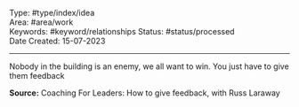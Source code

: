 Type: #type/index/idea   
Area: #area/work  
Keywords: #keyword/relationships 
Status: #status/processed  
Date Created: 15-07-2023
___
Nobody in the building is an enemy, we all want to win. You just have to give them feedback

**Source:** Coaching For Leaders: How to give feedback, with Russ Laraway